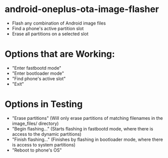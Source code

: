 # android-oneplus-ota-image-flasher
- Flash any combination of Android image files
- Find a phone's active partition slot
- Erase all partitions on a selected slot

# Options that are Working:
- "Enter fastbootd mode"
- "Enter bootloader mode"
- "Find phone's active slot"
- "Exit"

# Options in Testing
- "Erase partitions" (Will only erase partitions of matching filenames in the image_files/ directory)
- "Begin flashing..." (Starts flashing in fastbootd mode, where there is access to the dynamic partitions)
- "Finish flashing..." (Finishes by flashing in bootloader mode, where there is access to system partitions)
- "Reboot to phone's OS"
